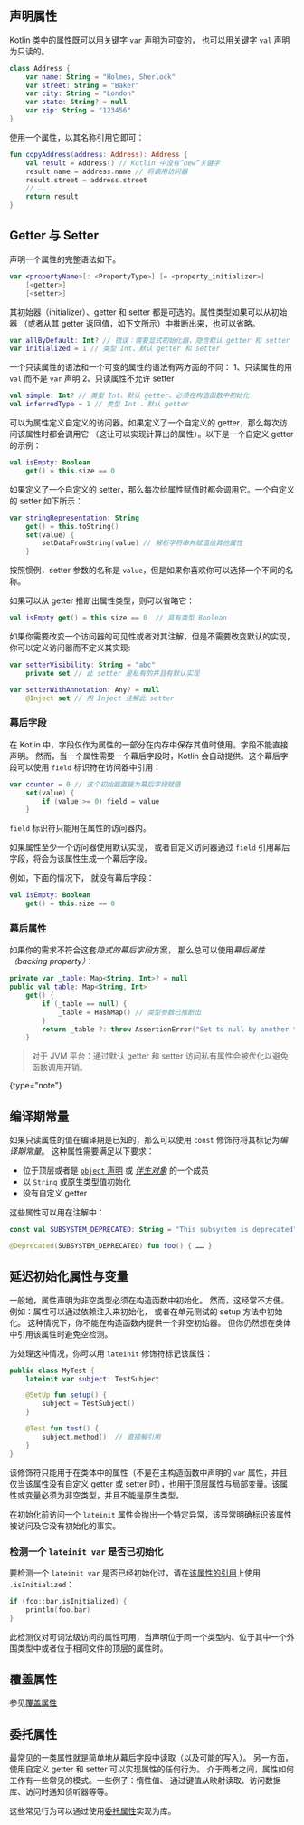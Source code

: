 [//]: # (title: 属性)

## 声明属性

Kotlin 类中的属性既可以用关键字 `var` 声明为可变的，
也可以用关键字 `val` 声明为只读的。

```kotlin
class Address {
    var name: String = "Holmes, Sherlock"
    var street: String = "Baker"
    var city: String = "London"
    var state: String? = null
    var zip: String = "123456"
}
```

使用一个属性，以其名称引用它即可：

```kotlin
fun copyAddress(address: Address): Address {
    val result = Address() // Kotlin 中没有“new”关键字
    result.name = address.name // 将调用访问器
    result.street = address.street
    // ……
    return result
}
```

## Getter 与 Setter

声明一个属性的完整语法如下。

```kotlin
var <propertyName>[: <PropertyType>] [= <property_initializer>]
    [<getter>]
    [<setter>]
```

其初始器（initializer）、getter 和 setter 都是可选的。属性类型如果可以从初始器
（或者从其 getter 返回值，如下文所示）中推断出来，也可以省略。

```kotlin
var allByDefault: Int? // 错误：需要显式初始化器，隐含默认 getter 和 setter
var initialized = 1 // 类型 Int、默认 getter 和 setter
```

一个只读属性的语法和一个可变的属性的语法有两方面的不同：
1、只读属性的用 `val` 而不是 `var` 声明 2、只读属性不允许 setter

```kotlin
val simple: Int? // 类型 Int、默认 getter、必须在构造函数中初始化
val inferredType = 1 // 类型 Int 、默认 getter
```

可以为属性定义自定义的访问器。如果定义了一个自定义的 getter，那么每次访问该属性时都会调用它
（这让可以实现计算出的属性）。以下是一个自定义 getter 的示例：

```kotlin
val isEmpty: Boolean
    get() = this.size == 0
```

如果定义了一个自定义的 setter，那么每次给属性赋值时都会调用它。一个自定义的 setter 如下所示：

```kotlin
var stringRepresentation: String
    get() = this.toString()
    set(value) {
        setDataFromString(value) // 解析字符串并赋值给其他属性
    }
```

按照惯例，setter 参数的名称是 `value`，但是如果你喜欢你可以选择一个不同的名称。

如果可以从 getter 推断出属性类型，则可以省略它：

```kotlin
val isEmpty get() = this.size == 0  // 具有类型 Boolean
```

如果你需要改变一个访问器的可见性或者对其注解，但是不需要改变默认的实现，
你可以定义访问器而不定义其实现:

```kotlin
var setterVisibility: String = "abc"
    private set // 此 setter 是私有的并且有默认实现

var setterWithAnnotation: Any? = null
    @Inject set // 用 Inject 注解此 setter
```

### 幕后字段

在 Kotlin 中，字段仅作为属性的一部分在内存中保存其值时使用。字段不能直接声明。
然而，当一个属性需要一个幕后字段时，Kotlin 会自动提供。这个幕后字段可以使用
`field` 标识符在访问器中引用：

```kotlin
var counter = 0 // 这个初始器直接为幕后字段赋值
    set(value) {
        if (value >= 0) field = value
    }
```

`field` 标识符只能用在属性的访问器内。

如果属性至少一个访问器使用默认实现，
或者自定义访问器通过 `field` 引用幕后字段，将会为该属性生成一个幕后字段。

例如，下面的情况下， 就没有幕后字段：

```kotlin
val isEmpty: Boolean
    get() = this.size == 0
```

### 幕后属性

如果你的需求不符合这套*隐式的幕后字段*方案，
那么总可以使用*幕后属性（backing property）*：

```kotlin
private var _table: Map<String, Int>? = null
public val table: Map<String, Int>
    get() {
        if (_table == null) {
            _table = HashMap() // 类型参数已推断出
        }
        return _table ?: throw AssertionError("Set to null by another thread")
    }
```

> 对于 JVM 平台：通过默认 getter 和 setter 访问私有属性会被优化<!--
> -->以避免函数调用开销。
>
{type="note"}

## 编译期常量

如果只读属性的值在编译期是已知的，那么可以使用 `const` 修饰符将其标记为*编译期常量*。
这种属性需要满足以下要求：

  * 位于顶层或者是 [`object` 声明](object-declarations.md#对象声明) 或 [*伴生对象*](object-declarations.md#伴生对象) 的一个成员
  * 以 `String` 或原生类型值初始化
  * 没有自定义 getter

这些属性可以用在注解中：

```kotlin
const val SUBSYSTEM_DEPRECATED: String = "This subsystem is deprecated"

@Deprecated(SUBSYSTEM_DEPRECATED) fun foo() { …… }
```

## 延迟初始化属性与变量

一般地，属性声明为非空类型必须在构造函数中初始化。
然而，这经常不方便。例如：属性可以通过依赖注入来初始化，
或者在单元测试的 setup 方法中初始化。 这种情况下，你不能在构造函数内提供一个非空初始器。
但你仍然想在类体中引用该属性时避免空检测。

为处理这种情况，你可以用 `lateinit` 修饰符标记该属性：

```kotlin
public class MyTest {
    lateinit var subject: TestSubject

    @SetUp fun setup() {
        subject = TestSubject()
    }

    @Test fun test() {
        subject.method()  // 直接解引用
    }
}
```

该修饰符只能用于在类体中的属性（不是在主构造函数中声明的 `var` 属性，并且仅<!--
-->当该属性没有自定义 getter 或 setter 时），也用于顶层属性与<!--
-->局部变量。该属性或变量必须为非空类型，并且不能是原生类型。

在初始化前访问一个 `lateinit` 属性会抛出一个特定异常，该异常明确标识该属性<!--
-->被访问及它没有初始化的事实。

### 检测一个 `lateinit var` 是否已初始化

要检测一个 `lateinit var` 是否已经初始化过，请在[该属性的引用](reflection.md#属性引用)上使用
`.isInitialized`：

```kotlin
if (foo::bar.isInitialized) {
    println(foo.bar)
}
```

此检测仅对可词法级访问的属性可用，当声明位于同一个类型内、位于其中一个<!--
-->外围类型中或者位于相同文件的顶层的属性时。

## 覆盖属性

参见[覆盖属性](inheritance.md#覆盖属性)

## 委托属性
  
最常见的一类属性就是简单地从幕后字段中读取（以及可能的写入）。
另一方面，使用自定义 getter 和 setter 可以实现属性的任何行为。
介于两者之间，属性如何工作有一些常见的模式。一些例子：惰性值、
通过键值从映射读取、访问数据库、访问时通知侦听器等等。

这些常见行为可以通过使用[委托属性](delegated-properties.md)实现为库。
